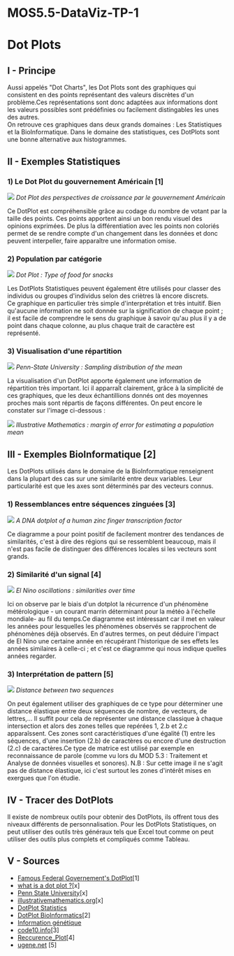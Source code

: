 # MOS5.5-DataViz-TP-1

# Dot Plots

## I - Principe

Aussi appelés "Dot Charts", les Dot Plots sont des graphiques qui consistent en des points représentant des valeurs discrètes d'un problème.Ces représentations sont donc adaptées aux informations dont les valeurs possibles sont prédéfinies ou facilement distingables les unes des autres.<br/>On retrouve ces graphiques dans deux grands domaines :  Les Statistiques et la BioInformatique.
Dans le domaine des statistiques, ces DotPlots sont une bonne alternative aux histogrammes.

## II - Exemples Statistiques

### 1) Le Dot Plot du gouvernement Américain [1]

<img src="img/FEDDotPlot.png"/>
<i>Dot Plot des perspectives de croissance par le gouvernement Américain</i>

Ce DotPlot est compréhensible grâce au codage du nombre de votant par la taille des points. Ces points apportent ainsi un bon rendu visuel des opinions exprimées. De plus la différentiation avec les points non coloriés permet de se rendre compte d'un changement dans les données et donc peuvent interpeller, faire apparaître une information omise.

### 2) Population par catégorie

<img src="img/Food.PNG"/>
<i>Dot Plot : Type of food for snacks</i>

Les DotPlots Statistiques peuvent également être utilisés pour classer des individus ou groupes d'individus selon des criètres là encore discrets.<br/>Ce graphique en particulier très simple d'interprétation et très intuitif. Bien qu'aucune information ne soit donnée sur la signification de chaque point ; il est facile de comprendre le sens du graphique à savoir qu'au plus il y a de point dans chaque colonne, au plus chaque trait de caractère est représenté.

### 3) Visualisation d'une répartition

<img src="img/SituerLesPop.gif"/>
<i>Penn-State University : Sampling distribution of the mean</i>

La visualisation d'un DotPlot apporte également une information de répartition très important. Ici il apparraît clairement, grâce à la simplicité de ces graphiques, que les deux échantillions donnés ont des moyennes proches mais sont répartis de façons différentes. On peut encore le constater sur l'image ci-dessous : 

<img src="img/SituerLesPop2.jpg"/>
<i>Illustrative Mathematics : margin of error for estimating a population mean</i>

## III - Exemples BioInformatique [2]

Les DotPlots utilisés dans le domaine de la BioInformatique renseignent dans la plupart des cas sur une similarité entre deux variables. Leur particularité est que les axes sont déterminés par des vecteurs connus.

### 1) Ressemblances entre séquences zinguées [3]

<img src="img/Zinc-finger-dot-plot.png"/>
<i>A DNA dotplot of a human zinc finger transcription factor</i>

Ce diagramme a pour point positif de facilement montrer des tendances de similarités, c'est à dire des régions qui se ressemblent beaucoup, mais il n'est pas facile de distinguer des différences locales si les vecteurs sont grands.

### 2) Similarité d'un signal [4]

<img src="img/Rp_soi.gif"/>
<i>El Nino oscillations : similarities over time</i>

Ici on observe par le biais d'un dotplot la récurrence d'un phénomène métérologique - un courant marrin déterminant pour la météo à l'échelle mondiale- au fil du temps.Ce diagramme est intéressant car il met en valeur les années pour lesquelles les phénomènes observés se rapprochent de phénomènes déjà observés. En d'autres termes, on peut déduire l'impact de El Nino une certaine année en récupérant l'historique de ses effets les années similaires à celle-ci ; et c'est ce diagramme qui nous indique quelles années regarder.

### 3) Interprétation de pattern [5]

<img src="img/Interpreting Dotplot.png"/>
<i>Distance between two sequences</i>

On peut également utiliser des graphiques de ce type pour déterminer une distance élastique entre deux séquences de nombre, de vecteurs, de lettres,... Il suffit pour cela de représenter une distance classique à chaque intersection et alors des zones telles que repérées 1, 2.b et 2.c apparaîssent. Ces zones sont caractéristiques d'une égalité (1) entre les séquences, d'une insertion (2.b) de caractères ou encore d'une destruction (2.c) de caractères.Ce type de matrice est utilisé par exemple en reconnaissance de parole (comme vu lors du MOD 5.3 : Traitement et Analyse de données visuelles et sonores).
N.B : Sur cette image il ne s'agit pas de distance élastique, ici c'est surtout les zones d'intérêt mises en exergues que l'on étudie.

## IV - Tracer des DotPlots

Il existe de nombreux outils pour obtenir des DotPlots, ils offrent tous des niveaux différents de personnalisation. Pour les DotPlots Statistiques, on peut utiliser des outils très généraux tels que Excel tout comme on peut utiliser des outils plus complets et compliqués comme Tableau.

## V - Sources

* <a href='https://www.bloomberg.com/graphics/fomc-dot-plot/'>Famous Federal Governement's DotPlot</a>[1]
* <a href='http://www.statisticshowto.com/what-is-a-dot-plot/'>what is a dot plot ?</a>[x]
* <a href='http://sites.stat.psu.edu/~ajw13/stat500_su_res/notes/lesson05/lesson05_03.html'>Penn State University</a>[x]
* <a href='https://www.illustrativemathematics.org/content-standards/tasks/1956'>illustrativemathematics.org</a>[x]
* <a href='https://en.wikipedia.org/wiki/Dot_plot_(statistics)'>DotPlot Statistics</a>
* <a href='https://en.wikipedia.org/wiki/Dot_plot_(bioinformatics)'>DotPlot BioInformatics</a>[2]
* <a href='http://acces.ens-lyon.fr/acces/thematiques/evolution/logiciels/anagene/programmes-de-1ere-s-2011/expression-de-linformation-genetique/dotplot-1'>Information génétique</a>
* <a href='http://www.code10.info/index.php%3Foption%3Dcom_content%26view%3Darticle%26id%3D64:inroduction-to-dot-plots%26catid%3D52:cat_coding_algorithms_dot-plots%26Itemid%3D76'>code10.info</a>[3]
* <a href='https://en.wikipedia.org/wiki/Recurrence_plot'>Reccurence_Plot</a>[4]
* <a href='https://ugene.net/wiki/pages/viewpage.action?pageId=4227426'>ugene.net</a> [5]
